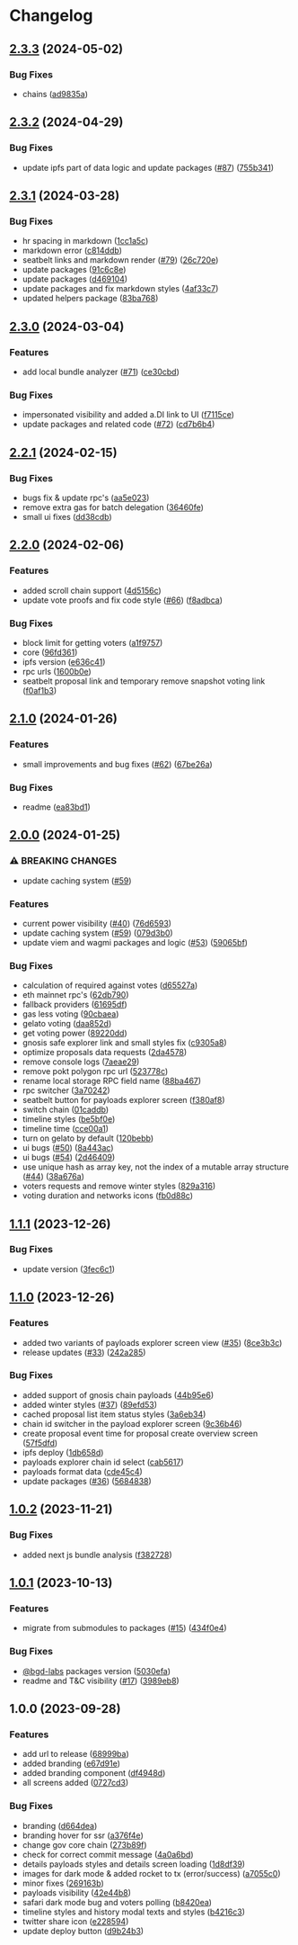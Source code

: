 # Changelog

## [2.3.3](https://github.com/bgd-labs/aave-governance-v3-interface/compare/v2.3.2...v2.3.3) (2024-05-02)


### Bug Fixes

* chains ([ad9835a](https://github.com/bgd-labs/aave-governance-v3-interface/commit/ad9835a9a20228e73d42ea0ad2ba1b058f41f593))

## [2.3.2](https://github.com/bgd-labs/aave-governance-v3-interface/compare/v2.3.1...v2.3.2) (2024-04-29)


### Bug Fixes

* update ipfs part of data logic and update packages ([#87](https://github.com/bgd-labs/aave-governance-v3-interface/issues/87)) ([755b341](https://github.com/bgd-labs/aave-governance-v3-interface/commit/755b34126947c74d13acc2f4db56ecdf586c8165))

## [2.3.1](https://github.com/bgd-labs/aave-governance-v3-interface/compare/v2.3.0...v2.3.1) (2024-03-28)


### Bug Fixes

* hr spacing in markdown ([1cc1a5c](https://github.com/bgd-labs/aave-governance-v3-interface/commit/1cc1a5c4f39fb26e3851621425757ee792a94be6))
* markdown error ([c814ddb](https://github.com/bgd-labs/aave-governance-v3-interface/commit/c814ddb5b2f24843369faf21bbd7531ee3165c88))
* seatbelt links and markdown render ([#79](https://github.com/bgd-labs/aave-governance-v3-interface/issues/79)) ([26c720e](https://github.com/bgd-labs/aave-governance-v3-interface/commit/26c720ec50340d7c6ff7af42231af46cafd71853))
* update packages ([91c6c8e](https://github.com/bgd-labs/aave-governance-v3-interface/commit/91c6c8e0d3be6ee26e60f6f892f698c296f93f52))
* update packages ([d469104](https://github.com/bgd-labs/aave-governance-v3-interface/commit/d469104b11358cef68eee2c8c3867e9324077f5c))
* update packages and fix markdown styles ([4af33c7](https://github.com/bgd-labs/aave-governance-v3-interface/commit/4af33c7797b395b92b30a6d92a7124dd728132e7))
* updated helpers package ([83ba768](https://github.com/bgd-labs/aave-governance-v3-interface/commit/83ba768a0d3e515dac7dc100522b23f951003aba))

## [2.3.0](https://github.com/bgd-labs/aave-governance-v3-interface/compare/v2.2.1...v2.3.0) (2024-03-04)


### Features

* add local bundle analyzer ([#71](https://github.com/bgd-labs/aave-governance-v3-interface/issues/71)) ([ce30cbd](https://github.com/bgd-labs/aave-governance-v3-interface/commit/ce30cbd2c50bad41e5c9a8077f71f6782957ef17))


### Bug Fixes

* impersonated visibility and added a.DI link to UI ([f7115ce](https://github.com/bgd-labs/aave-governance-v3-interface/commit/f7115ce8a40d80ced5cab610ef37c17b9bbe8a87))
* update packages and related code ([#72](https://github.com/bgd-labs/aave-governance-v3-interface/issues/72)) ([cd7b6b4](https://github.com/bgd-labs/aave-governance-v3-interface/commit/cd7b6b47a6b2fb0cbf364a4003ffb2381e3783f3))

## [2.2.1](https://github.com/bgd-labs/aave-governance-v3-interface/compare/v2.2.0...v2.2.1) (2024-02-15)


### Bug Fixes

* bugs fix & update rpc's ([aa5e023](https://github.com/bgd-labs/aave-governance-v3-interface/commit/aa5e023e96842eb32a7fc8fc03b7ed5777530b50))
* remove extra gas for batch delegation ([36460fe](https://github.com/bgd-labs/aave-governance-v3-interface/commit/36460fe8369b47b4283e96aba442473a64dbebc7))
* small ui fixes ([dd38cdb](https://github.com/bgd-labs/aave-governance-v3-interface/commit/dd38cdb8c00e0b4062ce344cdd0d6f555495cc9d))

## [2.2.0](https://github.com/bgd-labs/aave-governance-v3-interface/compare/v2.1.0...v2.2.0) (2024-02-06)


### Features

* added scroll chain support ([4d5156c](https://github.com/bgd-labs/aave-governance-v3-interface/commit/4d5156c1bb12d883c5935937a46955118d85b44c))
* update vote proofs and fix code style ([#66](https://github.com/bgd-labs/aave-governance-v3-interface/issues/66)) ([f8adbca](https://github.com/bgd-labs/aave-governance-v3-interface/commit/f8adbca3becb3a5e7648270e67e7124a1628442b))


### Bug Fixes

* block limit for getting voters ([a1f9757](https://github.com/bgd-labs/aave-governance-v3-interface/commit/a1f975756d7ac092a192fa62306177097c0eaf20))
* core ([96fd361](https://github.com/bgd-labs/aave-governance-v3-interface/commit/96fd361eb46e3ab19dd1a7d2e4cd4b13eb3ab865))
* ipfs version ([e636c41](https://github.com/bgd-labs/aave-governance-v3-interface/commit/e636c4184e9a572779722a05872a54d6e5d54b34))
* rpc urls ([1600b0e](https://github.com/bgd-labs/aave-governance-v3-interface/commit/1600b0ee8df12b58a069040e214b6959071c9fb0))
* seatbelt proposal link and temporary remove snapshot voting link ([f0af1b3](https://github.com/bgd-labs/aave-governance-v3-interface/commit/f0af1b38b53695cf8c0e494adc26ba36473d1277))

## [2.1.0](https://github.com/bgd-labs/aave-governance-v3-interface/compare/v2.0.0...v2.1.0) (2024-01-26)


### Features

* small improvements and bug fixes ([#62](https://github.com/bgd-labs/aave-governance-v3-interface/issues/62)) ([67be26a](https://github.com/bgd-labs/aave-governance-v3-interface/commit/67be26a8100b773c4d71f256c546b8a3845babdc))


### Bug Fixes

* readme ([ea83bd1](https://github.com/bgd-labs/aave-governance-v3-interface/commit/ea83bd1f258df5862f753727986570e1ff23aece))

## [2.0.0](https://github.com/bgd-labs/aave-governance-v3-interface/compare/v1.1.1...v2.0.0) (2024-01-25)


### ⚠ BREAKING CHANGES

* update caching system ([#59](https://github.com/bgd-labs/aave-governance-v3-interface/issues/59))

### Features

* current power visibility ([#40](https://github.com/bgd-labs/aave-governance-v3-interface/issues/40)) ([76d6593](https://github.com/bgd-labs/aave-governance-v3-interface/commit/76d6593cea7b0efeb269b9152ee57980be15736f))
* update caching system ([#59](https://github.com/bgd-labs/aave-governance-v3-interface/issues/59)) ([079d3b0](https://github.com/bgd-labs/aave-governance-v3-interface/commit/079d3b0d8357581d154f34e9f541fa1f07f2fb75))
* update viem and wagmi packages and logic ([#53](https://github.com/bgd-labs/aave-governance-v3-interface/issues/53)) ([59065bf](https://github.com/bgd-labs/aave-governance-v3-interface/commit/59065bf72c917b2080a42fd709f2f75b409ed988))


### Bug Fixes

* calculation of required against votes ([d65527a](https://github.com/bgd-labs/aave-governance-v3-interface/commit/d65527af93035d3362ec498c2e8baf0ddac1bcb8))
* eth mainnet rpc's ([62db790](https://github.com/bgd-labs/aave-governance-v3-interface/commit/62db790280c9876d89e89348b6dc3e669a54b7c8))
* fallback providers ([61695df](https://github.com/bgd-labs/aave-governance-v3-interface/commit/61695df5a99eef15614adbcfd8284787906ab257))
* gas less voting ([90cbaea](https://github.com/bgd-labs/aave-governance-v3-interface/commit/90cbaeaffed18ec5cb153e6efb068a79a99f08cf))
* gelato voting ([daa852d](https://github.com/bgd-labs/aave-governance-v3-interface/commit/daa852dd78d35ae41f2ac2a247747a6422ea3f70))
* get voting power ([89220dd](https://github.com/bgd-labs/aave-governance-v3-interface/commit/89220dda60d718c8eb322dc117f13b367e90215c))
* gnosis safe explorer link and small styles fix ([c9305a8](https://github.com/bgd-labs/aave-governance-v3-interface/commit/c9305a8b74efac0b667130a1733e78e04f36a7f1))
* optimize proposals data requests ([2da4578](https://github.com/bgd-labs/aave-governance-v3-interface/commit/2da4578ffded494b9848a0a6b70a2adbb913a721))
* remove console logs ([7aeae29](https://github.com/bgd-labs/aave-governance-v3-interface/commit/7aeae2966b563c7e68e2dcfe1029e718deb58a46))
* remove pokt polygon rpc url ([523778c](https://github.com/bgd-labs/aave-governance-v3-interface/commit/523778ce3fd1ef11f3cb11e17d28746ac1582230))
* rename local storage RPC field name ([88ba467](https://github.com/bgd-labs/aave-governance-v3-interface/commit/88ba4670225d88ac72f42350c8bd5a4fe6b68542))
* rpc switcher ([3a70242](https://github.com/bgd-labs/aave-governance-v3-interface/commit/3a70242e04447cd12bee3c680adc17cdd9010a5a))
* seatbelt button for payloads explorer screen ([f380af8](https://github.com/bgd-labs/aave-governance-v3-interface/commit/f380af810578a427494ef03549fe00d695f0fc61))
* switch chain ([01caddb](https://github.com/bgd-labs/aave-governance-v3-interface/commit/01caddbcdf59def5a46bb191db65bd9ac3d60e99))
* timeline styles ([be5bf0e](https://github.com/bgd-labs/aave-governance-v3-interface/commit/be5bf0efd5e850a8f5384b12a91f39d77f080ffe))
* timeline time ([cce00a1](https://github.com/bgd-labs/aave-governance-v3-interface/commit/cce00a15edd44fe24ef880b04d0501b5b609e3e8))
* turn on gelato by default ([120bebb](https://github.com/bgd-labs/aave-governance-v3-interface/commit/120bebbc365dfcc2df3472423bf1df2c79005401))
* ui bugs ([#50](https://github.com/bgd-labs/aave-governance-v3-interface/issues/50)) ([8a443ac](https://github.com/bgd-labs/aave-governance-v3-interface/commit/8a443acd73ef2152052d44141ca7f85bcf88f260))
* ui bugs ([#54](https://github.com/bgd-labs/aave-governance-v3-interface/issues/54)) ([2d46409](https://github.com/bgd-labs/aave-governance-v3-interface/commit/2d46409c44543dffa038eafea249a6489124a6f8))
* use unique hash as array key, not the index of a mutable array structure ([#44](https://github.com/bgd-labs/aave-governance-v3-interface/issues/44)) ([38a676a](https://github.com/bgd-labs/aave-governance-v3-interface/commit/38a676aa57101832111db4cffdc161fde4e8128c))
* voters requests and remove winter styles ([829a316](https://github.com/bgd-labs/aave-governance-v3-interface/commit/829a316773aa1d6591b7cf146203bd13dde8562b))
* voting duration and networks icons ([fb0d88c](https://github.com/bgd-labs/aave-governance-v3-interface/commit/fb0d88c3de9433af6f141f69f1b27558e512774a))

## [1.1.1](https://github.com/bgd-labs/aave-governance-v3-interface/compare/v1.1.0...v1.1.1) (2023-12-26)


### Bug Fixes

* update version ([3fec6c1](https://github.com/bgd-labs/aave-governance-v3-interface/commit/3fec6c1994fe4470072f94c1e4f4117d64989581))

## [1.1.0](https://github.com/bgd-labs/aave-governance-v3-interface/compare/v1.0.2...v1.1.0) (2023-12-26)


### Features

* added two variants of payloads explorer screen view ([#35](https://github.com/bgd-labs/aave-governance-v3-interface/issues/35)) ([8ce3b3c](https://github.com/bgd-labs/aave-governance-v3-interface/commit/8ce3b3c936e593e60c56c6023efe8b8b184ee6e0))
* release updates ([#33](https://github.com/bgd-labs/aave-governance-v3-interface/issues/33)) ([242a285](https://github.com/bgd-labs/aave-governance-v3-interface/commit/242a285a7b73b5ce954944a09947454051ab6df0))


### Bug Fixes

* added support of gnosis chain payloads ([44b95e6](https://github.com/bgd-labs/aave-governance-v3-interface/commit/44b95e60ee35b054cbc1f6cfbb752acba2ade749))
* added winter styles ([#37](https://github.com/bgd-labs/aave-governance-v3-interface/issues/37)) ([89efd53](https://github.com/bgd-labs/aave-governance-v3-interface/commit/89efd53abec6805ea53ae3284777b50c110310f4))
* cached proposal list item status styles ([3a6eb34](https://github.com/bgd-labs/aave-governance-v3-interface/commit/3a6eb34fc1b2f2916555c5a8d91ae29d72250646))
* chain id switcher in the payload explorer screen ([9c36b46](https://github.com/bgd-labs/aave-governance-v3-interface/commit/9c36b468c817854d2cd3a32b7a53e5e89497164a))
* create proposal event time for proposal create overview screen ([57f5dfd](https://github.com/bgd-labs/aave-governance-v3-interface/commit/57f5dfd168e03621716fc1f29876957bd93d3ebb))
* ipfs deploy ([1db658d](https://github.com/bgd-labs/aave-governance-v3-interface/commit/1db658d716c750f80a235955b2320d3530acc4b7))
* payloads explorer chain id select ([cab5617](https://github.com/bgd-labs/aave-governance-v3-interface/commit/cab5617a07a56027a46a00699173b11da802e83b))
* payloads format data ([cde45c4](https://github.com/bgd-labs/aave-governance-v3-interface/commit/cde45c444e1b036988dd5007d7675a23551b21e8))
* update packages ([#36](https://github.com/bgd-labs/aave-governance-v3-interface/issues/36)) ([5684838](https://github.com/bgd-labs/aave-governance-v3-interface/commit/568483807f7250bd98bd2ed7945b427850c7b74e))

## [1.0.2](https://github.com/bgd-labs/aave-governance-v3-interface/compare/v1.0.1...v1.0.2) (2023-11-21)


### Bug Fixes

* added next js bundle analysis ([f382728](https://github.com/bgd-labs/aave-governance-v3-interface/commit/f382728700e2a54b3ff648df50160ec7431e9523))

## [1.0.1](https://github.com/bgd-labs/aave-governance-v3-interface/compare/v1.0.0...v1.0.1) (2023-10-13)


### Features

* migrate from submodules to packages ([#15](https://github.com/bgd-labs/aave-governance-v3-interface/issues/15)) ([434f0e4](https://github.com/bgd-labs/aave-governance-v3-interface/commit/434f0e4c7f215f83acb71bf00e57a5d36a466848))


### Bug Fixes

* [@bgd-labs](https://github.com/bgd-labs) packages version ([5030efa](https://github.com/bgd-labs/aave-governance-v3-interface/commit/5030efaf40a456db3aabd8831b281e9bb1dddf87))
* readme and T&C visibility ([#17](https://github.com/bgd-labs/aave-governance-v3-interface/issues/17)) ([3989eb8](https://github.com/bgd-labs/aave-governance-v3-interface/commit/3989eb88ba9cd5991a17320c8a4d55891d856977))

## 1.0.0 (2023-09-28)


### Features

* add url to release ([68999ba](https://github.com/bgd-labs/aave-governance-v3-interface/commit/68999bad5040aaca424c653a04efd7b732e76dd3))
* added branding ([e67d91e](https://github.com/bgd-labs/aave-governance-v3-interface/commit/e67d91e6aaaa671e988dfb278ef42df4dc8a7233))
* added branding component ([df4948d](https://github.com/bgd-labs/aave-governance-v3-interface/commit/df4948d0faeb114cab98e2d029e9f2e1391410d2))
* all screens added ([0727cd3](https://github.com/bgd-labs/aave-governance-v3-interface/commit/0727cd301a9c3b94736388eb7c3bfc93a3961bfe))


### Bug Fixes

* branding ([d664dea](https://github.com/bgd-labs/aave-governance-v3-interface/commit/d664dea872cf4a54712c96cc31b148877817beba))
* branding hover for ssr ([a376f4e](https://github.com/bgd-labs/aave-governance-v3-interface/commit/a376f4e8f257ef1bb5b02d2eea430876d1f0e58a))
* change gov core chain ([273b89f](https://github.com/bgd-labs/aave-governance-v3-interface/commit/273b89f683e44493133cdfddfe0bbffbe00f3ab4))
* check for correct commit message ([4a0a6bd](https://github.com/bgd-labs/aave-governance-v3-interface/commit/4a0a6bd744c72e5fc7ef71a1778a33832b13107d))
* details payloads styles and details screen loading ([1d8df39](https://github.com/bgd-labs/aave-governance-v3-interface/commit/1d8df392c290275e6b1ce2c8cb657b17ba293ea9))
* images for dark mode & added rocket to tx (error/success) ([a7055c0](https://github.com/bgd-labs/aave-governance-v3-interface/commit/a7055c097c6512ac91c92240045d461074da3dba))
* minor fixes ([269163b](https://github.com/bgd-labs/aave-governance-v3-interface/commit/269163b88ae19a878761d987847cc67a509795b7))
* payloads visibility ([42e44b8](https://github.com/bgd-labs/aave-governance-v3-interface/commit/42e44b8aa2386950ebd33593eff6ac3659ba6a1a))
* safari dark mode bug and voters polling ([b8420ea](https://github.com/bgd-labs/aave-governance-v3-interface/commit/b8420ea6f2c047a7fd230096420fa52dc6fc0130))
* timeline styles and history modal texts and styles ([b4216c3](https://github.com/bgd-labs/aave-governance-v3-interface/commit/b4216c330336a39d4c3273807157916dcf26e654))
* twitter share icon ([e228594](https://github.com/bgd-labs/aave-governance-v3-interface/commit/e22859460278d542c27259b08fa8bb472748b78c))
* update deploy button ([d9b24b3](https://github.com/bgd-labs/aave-governance-v3-interface/commit/d9b24b3a4ec23c810b4e89e006dd35f5a7ad4734))
